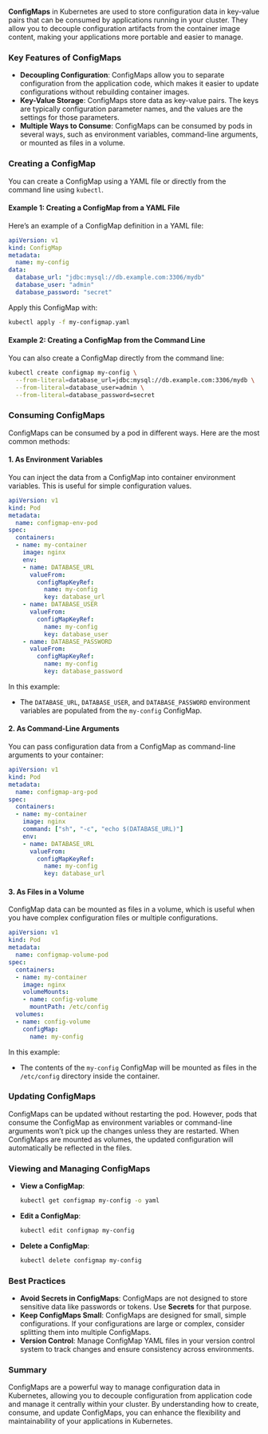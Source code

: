 **ConfigMaps** in Kubernetes are used to store configuration data in key-value pairs that can be consumed by applications running in your cluster. They allow you to decouple configuration artifacts from the container image content, making your applications more portable and easier to manage.

### Key Features of ConfigMaps

- **Decoupling Configuration**: ConfigMaps allow you to separate configuration from the application code, which makes it easier to update configurations without rebuilding container images.
- **Key-Value Storage**: ConfigMaps store data as key-value pairs. The keys are typically configuration parameter names, and the values are the settings for those parameters.
- **Multiple Ways to Consume**: ConfigMaps can be consumed by pods in several ways, such as environment variables, command-line arguments, or mounted as files in a volume.

### Creating a ConfigMap

You can create a ConfigMap using a YAML file or directly from the command line using `kubectl`.

#### Example 1: Creating a ConfigMap from a YAML File

Here’s an example of a ConfigMap definition in a YAML file:

```yaml
apiVersion: v1
kind: ConfigMap
metadata:
  name: my-config
data:
  database_url: "jdbc:mysql://db.example.com:3306/mydb"
  database_user: "admin"
  database_password: "secret"
```

Apply this ConfigMap with:

```sh
kubectl apply -f my-configmap.yaml
```

#### Example 2: Creating a ConfigMap from the Command Line

You can also create a ConfigMap directly from the command line:

```sh
kubectl create configmap my-config \
  --from-literal=database_url=jdbc:mysql://db.example.com:3306/mydb \
  --from-literal=database_user=admin \
  --from-literal=database_password=secret
```

### Consuming ConfigMaps

ConfigMaps can be consumed by a pod in different ways. Here are the most common methods:

#### 1. As Environment Variables

You can inject the data from a ConfigMap into container environment variables. This is useful for simple configuration values.

```yaml
apiVersion: v1
kind: Pod
metadata:
  name: configmap-env-pod
spec:
  containers:
  - name: my-container
    image: nginx
    env:
    - name: DATABASE_URL
      valueFrom:
        configMapKeyRef:
          name: my-config
          key: database_url
    - name: DATABASE_USER
      valueFrom:
        configMapKeyRef:
          name: my-config
          key: database_user
    - name: DATABASE_PASSWORD
      valueFrom:
        configMapKeyRef:
          name: my-config
          key: database_password
```

In this example:
- The `DATABASE_URL`, `DATABASE_USER`, and `DATABASE_PASSWORD` environment variables are populated from the `my-config` ConfigMap.

#### 2. As Command-Line Arguments

You can pass configuration data from a ConfigMap as command-line arguments to your container:

```yaml
apiVersion: v1
kind: Pod
metadata:
  name: configmap-arg-pod
spec:
  containers:
  - name: my-container
    image: nginx
    command: ["sh", "-c", "echo $(DATABASE_URL)"]
    env:
    - name: DATABASE_URL
      valueFrom:
        configMapKeyRef:
          name: my-config
          key: database_url
```

#### 3. As Files in a Volume

ConfigMap data can be mounted as files in a volume, which is useful when you have complex configuration files or multiple configurations.

```yaml
apiVersion: v1
kind: Pod
metadata:
  name: configmap-volume-pod
spec:
  containers:
  - name: my-container
    image: nginx
    volumeMounts:
    - name: config-volume
      mountPath: /etc/config
  volumes:
  - name: config-volume
    configMap:
      name: my-config
```

In this example:
- The contents of the `my-config` ConfigMap will be mounted as files in the `/etc/config` directory inside the container.

### Updating ConfigMaps

ConfigMaps can be updated without restarting the pod. However, pods that consume the ConfigMap as environment variables or command-line arguments won’t pick up the changes unless they are restarted. When ConfigMaps are mounted as volumes, the updated configuration will automatically be reflected in the files.

### Viewing and Managing ConfigMaps

- **View a ConfigMap**:

  ```sh
  kubectl get configmap my-config -o yaml
  ```

- **Edit a ConfigMap**:

  ```sh
  kubectl edit configmap my-config
  ```

- **Delete a ConfigMap**:

  ```sh
  kubectl delete configmap my-config
  ```

### Best Practices

- **Avoid Secrets in ConfigMaps**: ConfigMaps are not designed to store sensitive data like passwords or tokens. Use **Secrets** for that purpose.
- **Keep ConfigMaps Small**: ConfigMaps are designed for small, simple configurations. If your configurations are large or complex, consider splitting them into multiple ConfigMaps.
- **Version Control**: Manage ConfigMap YAML files in your version control system to track changes and ensure consistency across environments.

### Summary

ConfigMaps are a powerful way to manage configuration data in Kubernetes, allowing you to decouple configuration from application code and manage it centrally within your cluster. By understanding how to create, consume, and update ConfigMaps, you can enhance the flexibility and maintainability of your applications in Kubernetes.
